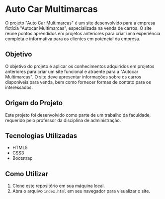 # Auto Car Multimarcas

O projeto "Auto Car Multimarcas" é um site desenvolvido para a empresa fictícia "Autocar Multimarcas", especializada na venda de carros. O site reúne pontos aprendidos em projetos anteriores para criar uma experiência completa e informativa para os clientes em potencial da empresa.

## Objetivo

O objetivo do projeto é aplicar os conhecimentos adquiridos em projetos anteriores para criar um site funcional e atraente para a "Autocar Multimarcas". O site deve apresentar informações sobre os carros disponíveis para venda, bem como fornecer formas de contato para os interessados.

## Origem do Projeto

Este projeto foi desenvolvido como parte de um trabalho da faculdade, requerido pelo professor da disciplina de administração.

## Tecnologias Utilizadas

- HTML5
- CSS3
- Bootstrap

## Como Utilizar

1. Clone este repositório em sua máquina local.
2. Abra o arquivo `index.html` em seu navegador para visualizar o site.
